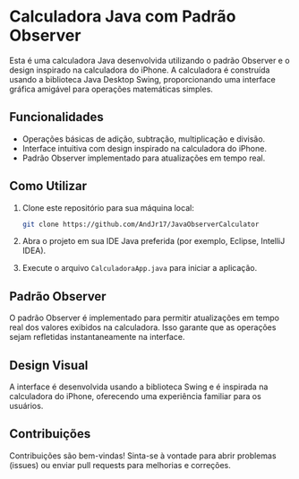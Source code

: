 # Calculadora Java com Padrão Observer


Esta é uma calculadora Java desenvolvida utilizando o padrão Observer e o design inspirado na calculadora do iPhone. A calculadora é construída usando a biblioteca Java Desktop Swing, proporcionando uma interface gráfica amigável para operações matemáticas simples.

## Funcionalidades

- Operações básicas de adição, subtração, multiplicação e divisão.
- Interface intuitiva com design inspirado na calculadora do iPhone.
- Padrão Observer implementado para atualizações em tempo real.

## Como Utilizar

1. Clone este repositório para sua máquina local:

   ```sh
   git clone https://github.com/AndJr17/JavaObserverCalculator

2. Abra o projeto em sua IDE Java preferida (por exemplo, Eclipse, IntelliJ IDEA).

   
3. Execute o arquivo `CalculadoraApp.java` para iniciar a aplicação.

## Padrão Observer

O padrão Observer é implementado para permitir atualizações em tempo real dos valores exibidos na calculadora. Isso garante que as operações sejam refletidas instantaneamente na interface.

## Design Visual

A interface é desenvolvida usando a biblioteca Swing e é inspirada na calculadora do iPhone, oferecendo uma experiência familiar para os usuários.

## Contribuições

Contribuições são bem-vindas! Sinta-se à vontade para abrir problemas (issues) ou enviar pull requests para melhorias e correções.
